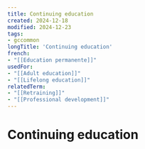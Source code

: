 ```yaml
---
title: Continuing education
created: 2024-12-18
modified: 2024-12-23
tags:
- gccommon
longTitle: 'Continuing education'
french:
- "[[Education permanente]]"
usedFor:
- "[[Adult education]]"
- "[[Lifelong education]]"
relatedTerm:
- "[[Retraining]]"
- "[[Professional development]]"
---
```

# Continuing education
